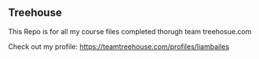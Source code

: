 ## Treehouse

This Repo is for all my course files completed thorugh team treehosue.com

Check out my profile: https://teamtreehouse.com/profiles/liambailes